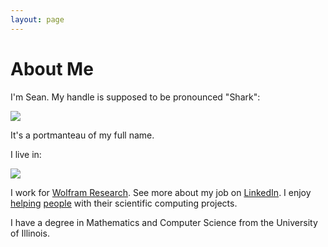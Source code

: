 ```yaml
---
layout: page
---
```


# About Me

I'm Sean. My handle is supposed to be pronounced "Shark":

<img class="pure-img" src="{{ site.url }}/assets/searke.png">


It's a portmanteau of my full name. 

I live in:

<img class="pure-img" src="{{ site.url }}/assets/home.jpg">


I work for [Wolfram Research](http://www.wolfram.com). See more about my job on [LinkedIn](http://www.linkedin.com/pub/sean-clarke/23/918/b5). I enjoy [helping](http://stackoverflow.com/users/426628/searke) [people](http://community.wolfram.com/web/seanc/home?p_p_id=user_WAR_userportlet&p_p_lifecycle=0&p_p_state=normal&p_p_mode=view&p_p_col_id=column-1&p_p_col_count=1&tabs1=Discussions) with their scientific computing projects. 

I have a degree in Mathematics and Computer Science from the University of Illinois. 
